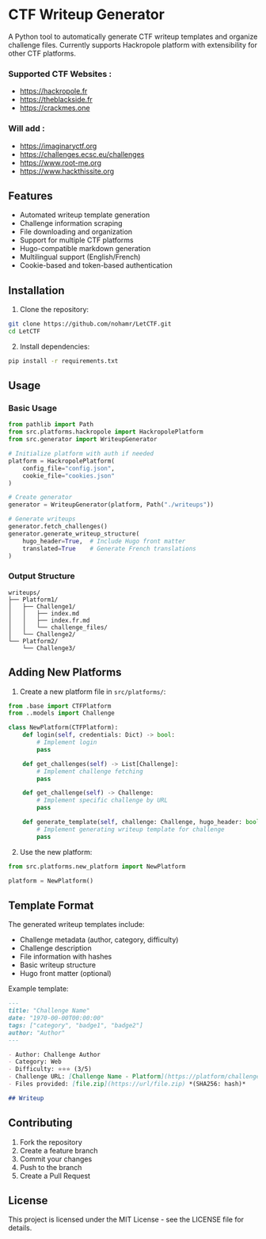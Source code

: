 # CTF Writeup Generator

A Python tool to automatically generate CTF writeup templates and organize challenge files. Currently supports Hackropole platform with extensibility for other CTF platforms.

### Supported CTF Websites :
- https://hackropole.fr
- https://theblackside.fr
- https://crackmes.one

### Will add :
- https://imaginaryctf.org
- https://challenges.ecsc.eu/challenges
- https://www.root-me.org
- https://www.hackthissite.org

## Features

- Automated writeup template generation
- Challenge information scraping
- File downloading and organization
- Support for multiple CTF platforms
- Hugo-compatible markdown generation
- Multilingual support (English/French)
- Cookie-based and token-based authentication

## Installation

1. Clone the repository:
```bash
git clone https://github.com/nohamr/LetCTF.git
cd LetCTF
```

2. Install dependencies:
```bash
pip install -r requirements.txt
```

<!-- ## Configuration

### Authentication

The tool supports both cookie-based and token-based authentication. Create one or both of the following files:

1. `config.json` for token-based auth:
```json
{
    "token": "your-token-here"
}
```

2. `cookies.json` for cookie-based auth:
```json
{
    "session": "your-session-cookie",
    "other_cookie": "other-cookie-value"
}
``` -->

## Usage

### Basic Usage

```python
from pathlib import Path
from src.platforms.hackropole import HackropolePlatform
from src.generator import WriteupGenerator

# Initialize platform with auth if needed
platform = HackropolePlatform(
    config_file="config.json",
    cookie_file="cookies.json"
)

# Create generator
generator = WriteupGenerator(platform, Path("./writeups"))

# Generate writeups
generator.fetch_challenges()
generator.generate_writeup_structure(
    hugo_header=True,  # Include Hugo front matter
    translated=True    # Generate French translations
)
```

### Output Structure

```
writeups/
├── Platform1/
│   ├── Challenge1/
│   │   ├── index.md
│   │   ├── index.fr.md
│   │   └── challenge_files/
│   └── Challenge2/
└── Platform2/
    └── Challenge3/
```

## Adding New Platforms

1. Create a new platform file in `src/platforms/`:
```python
from .base import CTFPlatform
from ..models import Challenge

class NewPlatform(CTFPlatform):
    def login(self, credentials: Dict) -> bool:
        # Implement login
        pass

    def get_challenges(self) -> List[Challenge]:
        # Implement challenge fetching
        pass

    def get_challenge(self) -> Challenge:
        # Implement specific challenge by URL
        pass

    def generate_template(self, challenge: Challenge, hugo_header: bool = False, translated: bool = False):
        # Implement generating writeup template for challenge
        pass
```

2. Use the new platform:
```python
from src.platforms.new_platform import NewPlatform

platform = NewPlatform()
```

## Template Format

The generated writeup templates include:
- Challenge metadata (author, category, difficulty)
- Challenge description
- File information with hashes
- Basic writeup structure
- Hugo front matter (optional)

Example template:
```markdown
---
title: "Challenge Name"
date: "1970-00-00T00:00:00"
tags: ["category", "badge1", "badge2"]
author: "Author"
---

- Author: Challenge Author
- Category: Web
- Difficulty: ⭐⭐⭐ (3/5)
- Challenge URL: [Challenge Name - Platform](https://platform/challenges/123)
- Files provided: [file.zip](https://url/file.zip) *(SHA256: hash)*

## Writeup
```

## Contributing

1. Fork the repository
2. Create a feature branch
3. Commit your changes
4. Push to the branch
5. Create a Pull Request

## License

This project is licensed under the MIT License - see the LICENSE file for details.